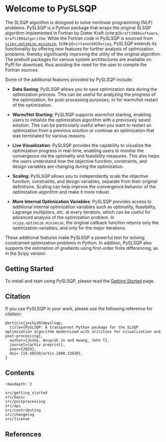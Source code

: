 # Welcome to PySLSQP

The SLSQP algorithm is designed to solve nonlinear programming (NLP) problems.
PySLSQP is a Python package that wraps the original SLSQP algorithm 
implemented in Fortran by Dieter Kraft {cite:p}`kraft1988software, kraft1994algorithm`.
While the Fortran code in PySLSQP is sourced from 
[`scipy.optimize.minimize`](https://docs.scipy.org/doc/scipy/reference/optimize.minimize-slsqp.html), 
{cite:p}`virtanen2020scipy`, 
PySLSQP extends its functionality 
by offering new features for further analysis of optimization problems, 
thereby significantly improving the utility of the original algorithm.
The prebuilt packages for various system architectures are available on PyPI for download, 
thus avoiding the need for the user to compile the Fortran sources.


Some of the additional features provided by PySLSQP include:

- **Data Saving**: PySLSQP allows you to save optimization data during the optimization process. 
  This can be useful for analyzing the progress of the optimization, for post-processing purposes, 
  or for warm/hot restart of the optimization.

- **Warm/Hot Starting**: PySLSQP supports warm/hot starting, enabling users to initialize the optimization 
  algorithm with a previously saved solution. This can be particularly useful when you want to restart an 
  optimization from a previous solution or continue an optimization that was terminated
  for various reasons.

- **Live Visualization**: PySLSQP provides the capability to visualize the optimization progress in real-time,
  enabling users to monitor the convergence via the optimality and feasibility measures.
  This also helps the users understand how the objective function, constraints, and design variables 
  are changing during the optimization.

- **Scaling**: PySLSQP allows you to independently scale the objective function, constraints, and design variables, 
  separate from their original definitions.
  Scaling can help improve the convergence behavior of the optimization algorithm and make it more robust.

- **More Internal Optimization Variables**: PySLSQP provides access to additional internal optimization variables
  such as optimality, feasibility, Lagrange multipliers, etc. at every iteration, 
  which can be useful for advanced analysis of the optimization problem. 
  In `scipy.optimize.minimize`, the original callback function 
  returns only the optimization variables, and only for the major iterations.

These additional features make PySLSQP a powerful tool for solving constrained optimization problems in Python.
In addition, PySLSQP also supports the estimation of gradients using first-order finite differencing, 
as in the Scipy version. 

## Getting Started
To install and start using PySLSQP, please read the [Getting Started](src/getting_started.md) page.

## Citation
If you use PySLSQP in your work, please use the following reference for citation:

```
@article{joshy2024pyslsqp,
  title={PySLSQP: A transparent Python package for the SLSQP optimization algorithm modernized with utilities for visualization and post-processing},
  author={Joshy, Anugrah Jo and Hwang, John T},
  journal={arXiv preprint},
  year={2024},
  doi= {10.48550/arXiv.2408.13420},
}
```

<!-- ## Bugs, feature requests, questions
Please use the [GitHub issue tracker](https://github.com/anugrahjo/PySLSQP/issues) for reporting bugs, requesting new features, or any other questions.

## Contributing
We always welcome contributions to PySLSQP. 
Please refer the [`CONTRIBUTING.md`](https://github.com/anugrahjo/PySLSQP/blob/main/CONTRIBUTING.md) 
file for guidelines on how to contribute.

## License
This project is licensed under the terms of the **BSD license**. -->


## Contents

```{toctree}
:maxdepth: 2

src/getting_started
src/basic
src/postprocessing
src/api
src/contributing
src/changelog
src/license
```

## References

```{bibliography} src/references.bib
```
